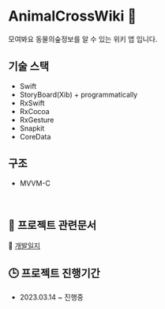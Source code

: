 # AnimalCrossWiki 🐻


모여봐요 동물의숲정보를 알 수 있는 위키 앱 입니다. 


## 기술 스택
- Swift
- StoryBoard(Xib) + programmatically
- RxSwift
- RxCocoa
- RxGesture
- Snapkit
- CoreData

## 구조
- MVVM-C

<br>



## 📂 프로젝트 관련문서
📌 <a href="https://www.notion.so/e10db42cd74b4ee5bc550d7b52765d47">개발일지</a> <br>


## 🕒 프로젝트 진행기간
- 2023.03.14 ~ 진행중

